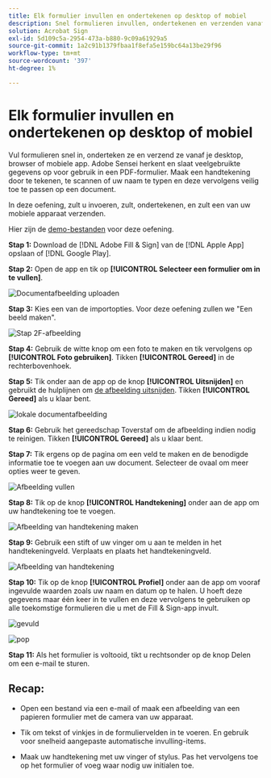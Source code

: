 ```yaml
---
title: Elk formulier invullen en ondertekenen op desktop of mobiel
description: Snel formulieren invullen, ondertekenen en verzenden vanaf je desktop, browser of mobiele app
solution: Acrobat Sign
exl-id: 5d109c5a-2954-473a-b880-9c09a61929a5
source-git-commit: 1a2c91b1379fbaa1f8efa5e159bc64a13be29f96
workflow-type: tm+mt
source-wordcount: '397'
ht-degree: 1%

---
```


# Elk formulier invullen en ondertekenen op desktop of mobiel

Vul formulieren snel in, onderteken ze en verzend ze vanaf je desktop, browser of mobiele app. Adobe Sensei herkent en slaat veelgebruikte gegevens op voor gebruik in een PDF-formulier. Maak een handtekening door te tekenen, te scannen of uw naam te typen en deze vervolgens veilig toe te passen op een document.

In deze oefening, zult u invoeren, zult, ondertekenen, en zult een van uw mobiele apparaat verzenden.

Hier zijn de [demo-bestanden](assets/03_FillSignScan.zip) voor deze oefening.

**Stap 1:** Download de [!DNL Adobe Fill & Sign] van de [!DNL Apple App] opslaan of [!DNL Google Play].

**Stap 2:** Open de app en tik op **[!UICONTROL Selecteer een formulier om in te vullen]**.

![Documentafbeelding uploaden](assets/mobilescan.jpg)

**Stap 3:** Kies een van de importopties. Voor deze oefening zullen we &quot;Een beeld maken&quot;.

![Stap 2F-afbeelding](assets/Step2F.jpg)

**Stap 4:** Gebruik de witte knop om een foto te maken en tik vervolgens op **[!UICONTROL Foto gebruiken]**. Tikken **[!UICONTROL Gereed]** in de rechterbovenhoek.

**Stap 5:** Tik onder aan de app op de knop **[!UICONTROL Uitsnijden]** en gebruikt de hulplijnen om [de afbeelding uitsnijden](https://www.adobe.com/nl/acrobat/online/crop-pdf.html). Tikken **[!UICONTROL Gereed]** als u klaar bent.

![lokale documentafbeelding](assets/localdoc.jpg)

**Stap 6:** Gebruik het gereedschap Toverstaf om de afbeelding indien nodig te reinigen. Tikken **[!UICONTROL Gereed]** als u klaar bent.

**Stap 7:** Tik ergens op de pagina om een veld te maken en de benodigde informatie toe te voegen aan uw document. Selecteer de ovaal om meer opties weer te geven.

![Afbeelding vullen](assets/fill.jpg)


**Stap 8:** Tik op de knop **[!UICONTROL Handtekening]** onder aan de app om uw handtekening toe te voegen.

![Afbeelding van handtekening maken](assets/createsign.jpg)

**Stap 9:** Gebruik een stift of uw vinger om u aan te melden in het handtekeningveld. Verplaats en plaats het handtekeningveld.

![Afbeelding van handtekening](assets/sign.jpg)

**Stap 10:** Tik op de knop **[!UICONTROL Profiel]** onder aan de app om vooraf ingevulde waarden zoals uw naam en datum op te halen. U hoeft deze gegevens maar één keer in te vullen en deze vervolgens te gebruiken op alle toekomstige formulieren die u met de Fill &amp; Sign-app invult.

![gevuld](assets/filled.jpg)

![pop](assets/prepop.jpg)

**Stap 11:** Als het formulier is voltooid, tikt u rechtsonder op de knop Delen om een e-mail te sturen.

## Recap:

* Open een bestand via een e-mail of maak een afbeelding van een papieren formulier met de camera van uw apparaat.

* Tik om tekst of vinkjes in de formuliervelden in te voeren. En gebruik voor snelheid aangepaste automatische invulling-items.

* Maak uw handtekening met uw vinger of stylus. Pas het vervolgens toe op het formulier of voeg waar nodig uw initialen toe.
